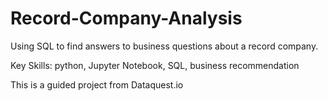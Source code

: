 # Record-Company-Analysis

Using SQL to find answers to business questions about a record company.

Key Skills: python, Jupyter Notebook, SQL, business recommendation

This is a guided project from Dataquest.io
